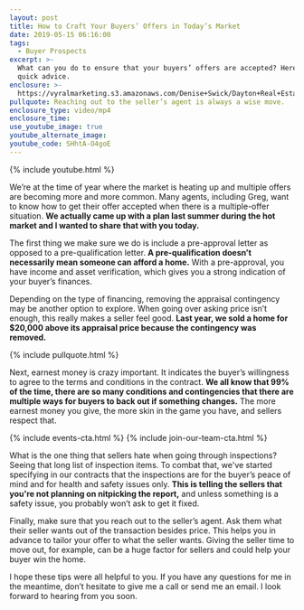 ```yaml
---
layout: post
title: How to Craft Your Buyers’ Offers in Today’s Market
date: 2019-05-15 06:16:00
tags:
  - Buyer Prospects
excerpt: >-
  What can you do to ensure that your buyers’ offers are accepted? Here’s some
  quick advice.
enclosure: >-
  https://vyralmarketing.s3.amazonaws.com/Denise+Swick/Dayton+Real+Estate+Agent-+5+Ways+to+Get+Your+Buyers+Offer+Accepted+When+Theres+Multiple.mp4
pullquote: Reaching out to the seller’s agent is always a wise move.
enclosure_type: video/mp4
enclosure_time:
use_youtube_image: true
youtube_alternate_image:
youtube_code: SHhtA-O4goE
---
```


{% include youtube.html %}

We’re at the time of year where the market is heating up and multiple offers are becoming more and more common. Many agents, including Greg, want to know how to get their offer accepted when there is a multiple-offer situation. **We actually came up with a plan last summer during the hot market and I wanted to share that with you today.**

The first thing we make sure we do is include a pre-approval letter as opposed to a pre-qualification letter. **A pre-qualification doesn’t necessarily mean someone can afford a home.** With a pre-approval, you have income and asset verification, which gives you a strong indication of your buyer’s finances.

Depending on the type of financing, removing the appraisal contingency may be another option to explore. When going over asking price isn’t enough, this really makes a seller feel good. **Last year, we sold a home for $20,000 above its appraisal price because the contingency was removed.**

{% include pullquote.html %}

Next, earnest money is crazy important. It indicates the buyer’s willingness to agree to the terms and conditions in the contract. **We all know that 99% of the time, there are so many conditions and contingencies that there are multiple ways for buyers to back out if something changes.** The more earnest money you give, the more skin in the game you have, and sellers respect that.

{% include events-cta.html %} {% include join-our-team-cta.html %}

What is the one thing that sellers hate when going through inspections? Seeing that long list of inspection items. To combat that, we've started specifying in our contracts that the inspections are for the buyer’s peace of mind and for health and safety issues only. **This is telling the sellers that you're not planning on nitpicking the report,** and unless something is a safety issue, you probably won’t ask to get it fixed.

Finally, make sure that you reach out to the seller’s agent. Ask them what their seller wants out of the transaction besides price. This helps you in advance to tailor your offer to what the seller wants. Giving the seller time to move out, for example, can be a huge factor for sellers and could help your buyer win the home.

I hope these tips were all helpful to you. If you have any questions for me in the meantime, don’t hesitate to give me a call or send me an email. I look forward to hearing from you soon.<br>&nbsp;